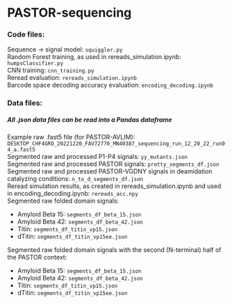 # PASTOR-sequencing
### Code files:
Sequence -> signal model: ``squiggler.py`` \
Random Forest training, as used in rereads_simulation.ipynb: ``humpsClassifier.py`` \
CNN training: ``cnn_training.py`` \
Reread evaluation: ``rereads_simulation.ipynb`` \
Barcode space decoding accuracy evaluation: ``encoding_decoding.ipynb`` 

### Data files:
##### All .json data files can be read into a Pandas dataframe
Example raw .fast5 file (for PASTOR-AVLIM): ``DESKTOP_CHF4GRO_20221220_FAV72770_MN40387_sequencing_run_12_20_22_run04_a.fast5`` \
Segmented raw and processed P1-P4 signals: ``yy_mutants.json`` \
Segmented raw and processed PASTOR signals: ``pretty_segments_df.json`` \
Segmented raw and processed PASTOR-VGDNY signals in deamidation catalyzing conditions: ``n_to_d_segments_df.json``\
Reread simulation results, as created in rereads_simulation.ipynb and used in encoding_decoding.ipynb: ``rereads_acc.npy`` \
Segmented raw folded domain signals:
* Amyloid Beta 15: ``segments_df_beta_15.json``
* Amyloid Beta 42: ``segments_df_beta_42.json``
* Titin: ``segments_df_titin_vp15.json``
* dTitin: ``segments_df_titin_vp15ee.json``

Segmented raw folded domain signals with the second (N-terminal) half of the PASTOR context:
* Amyloid Beta 15: ``segments_df_beta_15.json``
* Amyloid Beta 42: ``segments_df_beta_42.json``
* Titin: ``segments_df_titin_vp15.json``
* dTitin: ``segments_df_titin_vp15ee.json``
